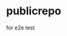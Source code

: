 # publicrepo
for e2e test


































































































































































































































































































































